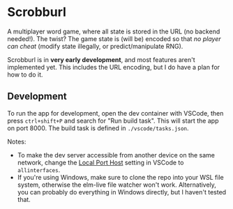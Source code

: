 # Scrobburl

A multiplayer word game, where all state is stored in the URL (no backend needed!).
The twist? The game state is (will be) encoded so that _no player can cheat_ (modify state illegally, or predict/manipulate RNG).

Scrobburl is in **very early development**, and most features aren't implemented yet. This includes the URL encoding, but I do have a plan for how to do it.

## Development

To run the app for development, open the dev container with VSCode, then press `ctrl+shift+P` and search for "Run build task". This will start the app on port 8000. The build task is defined in `./vscode/tasks.json`.

Notes:
- To make the dev server accessible from another device on the same network, change the [Local Port Host](https://stackoverflow.com/a/67997839) setting in VSCode to `allinterfaces`.
- If you're using Windows, make sure to clone the repo into your WSL file system, otherwise the elm-live file watcher won't work. Alternatively, you can probably do everything in Windows directly, but I haven't tested that.